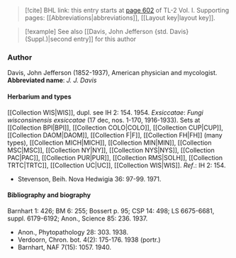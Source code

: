 > [!cite] BHL link: this entry starts at [page 602](https://www.biodiversitylibrary.org/page/33120733) of TL-2 Vol. I.
> Supporting pages: [[Abbreviations|abbreviations]], [[Layout key|layout key]].

> [!example] See also [[Davis, John Jefferson {std. Davis} (Suppl.)|second entry]] for this author

### Author

Davis, John Jefferson (1852-1937), American physician and mycologist. 
**Abbreviated name**: *J. J. Davis*

#### Herbarium and types

[[Collection WIS|WIS]], dupl. see IH 2: 154. 1954.
*Exsiccatae*: *Fungi wisconsinensis exsiccatae* (17 dec, nos. 1-170, 1916-1933). Sets at [[Collection BPI|BPI]], [[Collection COLO|COLO]], [[Collection CUP|CUP]], [[Collection DAOM|DAOM]], [[Collection F|F]], [[Collection FH|FH]] (many types), [[Collection MICH|MICH]], [[Collection MIN|MIN]], [[Collection MSC|MSC]], [[Collection NY|NY]], [[Collection NYS|NYS]], [[Collection PAC|PAC]], [[Collection PUR|PUR]], [[Collection RMS|SOLH]], [[Collection TRTC|TRTC]], [[Collection UC|UC]], [[Collection WIS|WIS]].
*Ref*.: IH 2: 154.
- Stevenson, Beih. Nova Hedwigia 36: 97-99. 1971.

#### Bibliography and biography

Barnhart 1: 426; BM 6: 255; Bossert p. 95; CSP 14: 498; LS 6675-6681, suppl. 6179-6192; Anon., Science 85: 236. 1937.
- Anon., Phytopathology 28: 303. 1938.
- Verdoorn, Chron. bot. 4(2): 175-176. 1938 (portr.)
- Barnhart, NAF 7(15): 1057. 1940.

